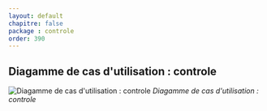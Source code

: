 ```yaml
---
layout: default
chapitre: false
package : controle
order: 390
---
```


## Diagamme de cas d'utilisation : controle

![Diagamme de cas d'utilisation : controle](/prototype/diagrammes/controle/uses_cases_controle.svg)
*Diagamme de cas d'utilisation : controle*